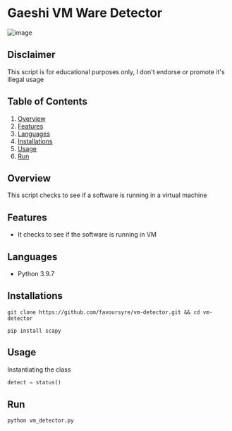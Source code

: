 # Gaeshi VM Ware Detector

![image](https://drive.google.com/uc?export=download&id=1_LuPiUhjmEdpvV3uOlazJaUf1duNmOVY)

## Disclaimer

This script is for educational purposes only, I don't endorse or promote it's illegal usage

## Table of Contents

1. [Overview](#overview)
2. [Features](#features)
3. [Languages](#languages)
4. [Installations](#installations)
5. [Usage](#usage)
6. [Run](#run)

## Overview

This script checks to see if a software is running in a virtual machine

## Features

- It checks to see if the software is running in VM

## Languages

- Python 3.9.7

## Installations

```shell
git clone https://github.com/favoursyre/vm-detector.git && cd vm-detector
```

```shell
pip install scapy
```

## Usage

Instantiating the class

```python
detect = status()
```

## Run

```shell
python vm_detector.py
```
